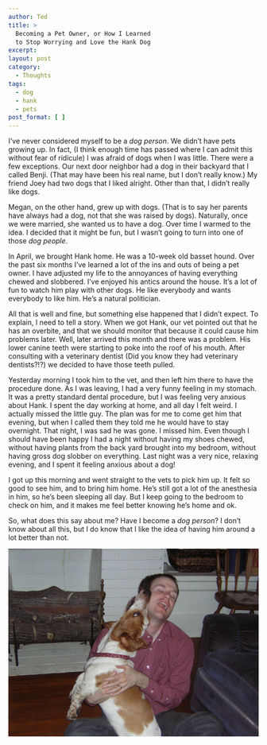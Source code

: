 ```yaml
---
author: Ted
title: >
  Becoming a Pet Owner, or How I Learned
  to Stop Worrying and Love the Hank Dog
excerpt:
layout: post
category:
  - Thoughts
tags:
  - dog
  - hank
  - pets
post_format: [ ]
---
```

I’ve never considered myself to be a *dog person*. We didn’t have pets growing up. In fact, (I think enough time has passed where I can admit this without fear of ridicule) I was afraid of dogs when I was little. There were a few exceptions. Our next door neighbor had a dog in their backyard that I called Benji. (That may have been his real name, but I don’t really know.) My friend Joey had two dogs that I liked alright. Other than that, I didn’t really like dogs.

Megan, on the other hand, grew up with dogs. (That is to say her parents have always had a dog, not that she was raised by dogs). Naturally, once we were married, she wanted us to have a dog. Over time I warmed to the idea. I decided that it might be fun, but I wasn’t going to turn into one of those *dog people*.

In April, we brought Hank home. He was a 10-week old basset hound. Over the past six months I’ve learned a lot of the ins and outs of being a pet owner. I have adjusted my life to the annoyances of having everything chewed and slobbered. I’ve enjoyed his antics around the house. It’s a lot of fun to watch him play with other dogs. He like everybody and wants everybody to like him. He’s a natural politician.

All that is well and fine, but something else happened that I didn’t expect. To explain, I need to tell a story. When we got Hank, our vet pointed out that he has an overbite, and that we should monitor that because it could cause him problems later. Well, later arrived this month and there was a problem. His lower canine teeth were starting to poke into the roof of his mouth. After consulting with a veterinary dentist (Did you know they had veterinary dentists?!?) we decided to have those teeth pulled.

Yesterday morning I took him to the vet, and then left him there to have the procedure done. As I was leaving, I had a very funny feeling in my stomach. It was a pretty standard dental procedure, but I was feeling very anxious about Hank. I spent the day working at home, and all day I felt weird. I actually missed the little guy. The plan was for me to come get him that evening, but when I called them they told me he would have to stay overnight. That night, I was sad he was gone. I missed him. Even though I should have been happy I had a night without having my shoes chewed, without having plants from the back yard brought into my bedroom, without having gross dog slobber on everything. Last night was a very nice, relaxing evening, and I spent it feeling anxious about a dog!

I got up this morning and went straight to the vets to pick him up. It felt so good to see him, and to bring him home. He’s still got a lot of the anesthesia in him, so he’s been sleeping all day. But I keep going to the bedroom to check on him, and it makes me feel better knowing he’s home and ok.

So, what does this say about me? Have I become a *dog person*? I don’t know about all this, but I do know that I like the idea of having him around a lot better than not.

![me and the hank dog][1]

 [1]: /images/2009/10/dscn1502.JPG
